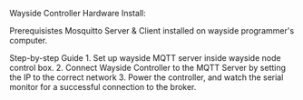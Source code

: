 Wayside Controller Hardware Install:

Prerequisistes
    Mosquitto Server & Client installed on wayside programmer's computer.

Step-by-step Guide
    1. Set up wayside MQTT server inside wayside node control box.
    2. Connect Wayside Controller to the MQTT Server by setting the IP to the correct network
    3. Power the controller, and watch the serial monitor for a successful connection to the broker.

